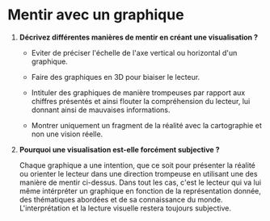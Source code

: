 # Mentir avec un graphique

1. **Décrivez différentes manières de mentir en créant une visualisation ?**

   - Eviter de préciser l'échelle de l'axe vertical ou horizontal d'un graphique.

   - Faire des graphiques en 3D pour biaiser le lecteur.

   - Intituler des graphiques de manière trompeuses par rapport aux chiffres présentés et ainsi flouter la compréhension du lecteur, lui donnant ainsi de mauvaises informations.

   - Montrer uniquement un fragment de la réalité avec la cartographie et non une vision réelle.

      

2. **Pourquoi une visualisation est-elle forcément subjective ?**

   Chaque graphique a une intention, que ce soit pour présenter la réalité ou orienter le lecteur dans une direction trompeuse en utilisant une des manière de mentir ci-dessus. Dans tout les cas, c'est le lecteur qui va lui même intérpréter un graphique en fonction de la représentation donnée, des thématiques abordées et de sa connaissance du monde. L'interprétation et la lecture visuelle restera toujours subjective. 


